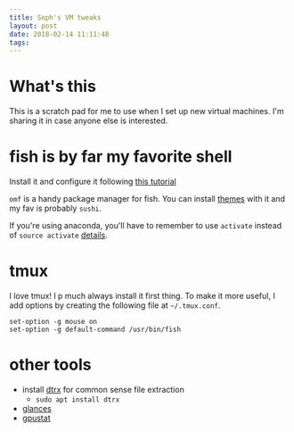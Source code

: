 ```yaml
---
title: Soph's VM tweaks
layout: post
date: 2018-02-14 11:11:48
tags:
---
```



# What's this

This is a scratch pad for me to use when I set up new virtual machines. I'm sharing it in case anyone else is interested.

# fish is by far my favorite shell

Install it and configure it following [this tutorial](https://geowarin.github.io/the-missing-fish-shell-tutorial.html)

`omf` is a handy package manager for fish. You can install [themes](https://github.com/oh-my-fish/oh-my-fish/blob/master/docs/Themes.md#sushi) with it and my fav is probably `sushi`.

If you're using anaconda, you'll have to remember to use `activate` instead of `source activate` [details](https://github.com/conda/conda/issues/2611#issuecomment-230894534).

# tmux

I love tmux! I p much always install it first thing. To make it more useful, I add options by creating the following file at `~/.tmux.conf`.

```
set-option -g mouse on
set-option -g default-command /usr/bin/fish
```

# other tools

- install [dtrx](https://github.com/moonpyk/dtrx) for common sense file extraction
  - `sudo apt install dtrx`
- [glances](http://glances.readthedocs.io/en/stable/index.html)
- [gpustat](https://github.com/wookayin/gpustat)
